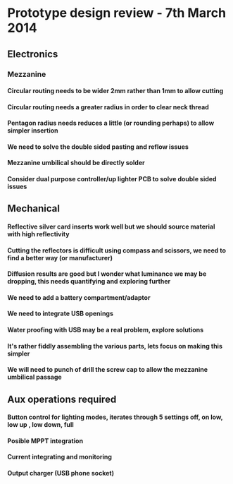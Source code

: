 # Prototype design review - 7th March 2014

## Electronics

### Mezzanine
#### Circular routing needs to be wider 2mm rather than 1mm to allow cutting
#### Circular routing needs a greater radius in order to clear neck thread
#### Pentagon radius needs reduces a little (or rounding perhaps) to allow simpler insertion
#### We need to solve the double sided pasting and reflow issues
#### Mezzanine umbilical should be directly solder
#### Consider dual purpose controller/up lighter PCB to solve double sided issues

## Mechanical
#### Reflective silver card inserts work well but we should source material with high reflectivity
#### Cutting the reflectors is difficult using compass and scissors, we need to find a better way (or manufacturer)
#### Diffusion results are good but I wonder what luminance we may be dropping, this needs quantifying and exploring further
#### We need to add a battery compartment/adaptor
#### We need to integrate USB openings
#### Water proofing with USB may be a real problem, explore solutions
#### It's rather fiddly assembling the various parts, lets focus on making this simpler
#### We will need to punch of drill the screw cap to allow the mezzanine umbilical passage

## Aux operations required
#### Button control for lighting modes, iterates through 5 settings off, on low, low up , low down, full
#### Posible MPPT integration
#### Current integrating and monitoring
#### Output charger (USB phone socket)

